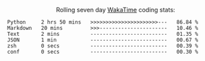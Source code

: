 <!--<p align="center">
  <img width="auto" src ="https://github-readme-stats.vercel.app/api/top-langs/?username=syrkis&layout=compact&hide_border=true&theme=darcula&bg_color=00000000&langs_count=6&hide=jupyter%20notebook,JavaScript,HTML" width = 400>
      <img src ="https://github-readme-streak-stats.herokuapp.com?user=syrkis&theme=darcula&hide_border=true&background=FFFFFF00" width = 400>

</p>-->
<p align="center">Rolling seven day <a href='https://wakatime.com/'> WakaTime</a> coding stats:</p>
<!--START_SECTION:waka-->

```text
Python     2 hrs 50 mins   >>>>>>>>>>>>>>>>>>>>>>---   86.84 %
Markdown   20 mins         >>>----------------------   10.46 %
Text       2 mins          -------------------------   01.35 %
JSON       1 min           -------------------------   00.67 %
zsh        0 secs          -------------------------   00.39 %
conf       0 secs          -------------------------   00.30 %
```

<!--END_SECTION:waka-->
